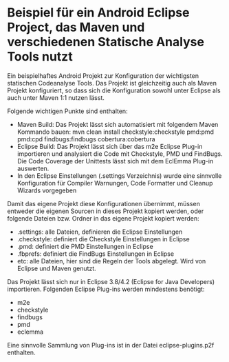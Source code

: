 Beispiel für ein Android Eclipse Project, das Maven und verschiedenen Statische Analyse Tools nutzt
===================================================================================================

Ein beispielhaftes Android Projekt zur Konfiguration der wichtigsten
statischen Codeanalyse Tools. Das Projekt ist gleichzeitig auch als Maven
Projekt konfiguriert, so dass sich die Konfiguration sowohl unter Eclipse als
auch unter Maven 1:1 nutzen lässt.

Folgende wichtigen Punkte sind enthalten:
* Maven Build: Das Projekt lässt sich automatisiert mit folgendem Maven Kommando bauen:
  mvn clean install checkstyle:checkstyle pmd:pmd pmd:cpd findbugs:findbugs cobertura:cobertura
* Eclipse Build: Das Projekt lässt sich über das m2e Eclipse Plug-in importieren und
  analysiert die Code mit Checkstyle, PMD und FindBugs. Die Code Coverage der Unittests
  lässt sich mit dem EclEmma Plug-in auswerten.
* In den Eclipse Einstellungen (.settings Verzeichnis) wurde eine sinnvolle Konfiguration
  für Compiler Warnungen, Code Formatter und Cleanup Wizards vorgegeben

Damit das eigene Projekt diese Konfigurationen übernimmt, müssen entweder die eigenen
Sourcen in dieses Projekt kopiert werden, oder folgende Dateien bzw. Ordner in das eigene
Projekt kopiert werden:
* .settings: alle Dateien, definieren die Eclipse Einstellungen
* .checkstyle: definiert die Checkstyle Einstellungen in Eclipse
* .pmd: definiert die PMD Einstellungen in Eclipse
* .fbprefs: definiert die FindBugs Einstellungen in Eclipse
* etc: alle Dateien, hier sind die Regeln der Tools abgelegt. Wird von Eclipse und Maven
genutzt.

Das Projekt lässt sich nur in Eclipse 3.8/4.2 (Eclipse for Java Developers) importieren.
Folgenden Eclipse Plug-ins werden mindestens benötigt:
- m2e
- checkstyle
- findbugs
- pmd
- eclemma

Eine sinnvolle Sammlung von Plug-ins ist in der Datei eclipse-plugins.p2f enthalten.
